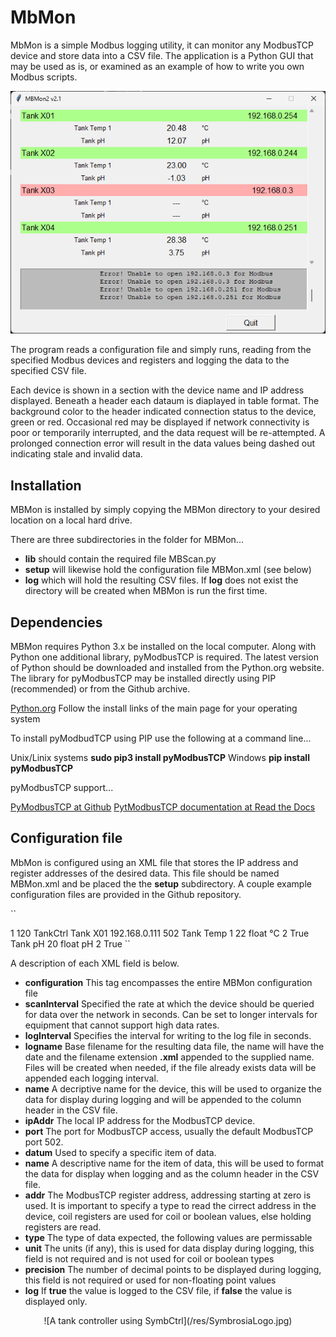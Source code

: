 # MbMon
MbMon is a simple Modbus logging utility, it can monitor any ModbusTCP device and store data into a CSV file.  The application is a Python GUI that may be used as is, or examined as an example of how to write you own Modbus scripts.

![A tank controller using SymbCtrl](/res/MBMon.png)

The program reads a configuration file and simply runs, reading from the specified Modbus devices and registers and logging the data to the specified CSV file.

Each device is shown in a section with the device name and IP address displayed.  Beneath a header each dataum is diaplayed in table format.  The background color to the header indicated connection status to the device, green or red.  Occasional red may be displayed if network connectivity is poor or temporarily interrupted, and the data request will be re-attempted.  A prolonged connection error will result in the data values being dashed out indicating stale and invalid data.

## Installation
MBMon is installed by simply copying the MBMon directory to your desired location on a local hard drive.

There are three subdirectories in the folder for MBMon...
+ **lib** should contain the required file MBScan.py
+ **setup** will likewise hold the configuration file MBMon.xml (see below)
+ **log** which will hold the resulting CSV files.  If **log** does not exist the directory will be created when MBMon is run the first time.

## Dependencies
MBMon requires Python 3.x be installed on the local computer.  Along with Python one additional library, pyModbusTCP is required.  The latest version of Python should be downloaded and installed from the Python.org website.  The library for pyModbusTCP may be installed directly using PIP (recommended) or from the Github archive.

[Python.org](https://www.python.org/) Follow the install links of the main page for your operating system

To install pyModbudTCP using PIP use the following at a command line...

Unix/Linix systems  **sudo pip3 install pyModbusTCP**
Windows **pip install pyModbusTCP**

pyModbusTCP support...

[PyModbusTCP at Github](https://github.com/sourceperl/pyModbusTCP)
[PytModbusTCP documentation at Read the Docs](https://pymodbustcp.readthedocs.io/en/stable/index.html)

## Configuration file
MbMon is configured using an XML file that stores the IP address and register addresses of the desired data.  This file should be named MBMon.xml and be placed the the **setup** subdirectory.  A couple example configuration files are provided in the Github repository.

``
<!-- Modbus Monitor  Configuration File -->
<configuration>
  <scanInterval>1</scanInterval>
  <logInterval>120</logInterval>
  <logName>TankCtrl</logName>
  <device>
    <name>Tank X01</name>
    <ipAddr>192.168.0.111</ipAddr>
    <port>502</port>
    <datum>
      <name>Tank Temp 1</name>
      <addr>22</addr>
      <type>float</type>
      <unit>°C</unit>
      <precision>2</precision>
      <log>True</log>
    </datum>
    <datum>
      <name>Tank pH</name>
      <addr>20</addr>
      <type>float</type>
      <unit>pH</unit>
      <precision>2</precision>
      <log>True</log>
    </datum>
  </device>
</configuration>
``

A description of each XML field is below.

+ **configuration** This tag encompasses the entire MBMon configuration file
+ **scanInterval** Specified the rate at which the device should be queried for data over the network in seconds.  Can be set to longer intervals for equipment that cannot support high data rates.
+ **logInterval** Specifies the interval for writing to the log file in seconds.
+ **logname** Base filename for the resulting data file, the name will have the date and the filename extension **.xml** appended to the supplied name.  Files will be created when needed, if the file already exists data will be appended each logging interval.
+ **name** A decriptive name for the device, this will be used to organize the data for display during logging and will be appended to the column header in the CSV file.
+ **ipAddr** The local IP address for the ModbusTCP device.
+ **port** The port for ModbusTCP access, usually the default ModbusTCP port 502.
+ **datum** Used to specify a specific item of data.
+ **name** A descriptive name for the item of data, this will be used to format the data for display when logging and as the column header in the CSV file.
+ **addr** The ModbusTCP register address, addressing starting at zero is used. It is important to specify a type to read the cirrect address in the device, coil registers are used for coil or boolean values, else holding registers are read.
+ **type** The type of data expected, the following values are permissable
+ **unit** The units (if any), this is used for data display during logging, this field is not required and is not used for coil or boolean types
+ **precision** The number of decimal points to be displayed during logging, this field is not required or used for non-floating point values
+ **log** If **true** the value is logged to the CSV file, if **false** the value is displayed only.


 <div align="center">![A tank controller using SymbCtrl](/res/SymbrosiaLogo.jpg)</div>